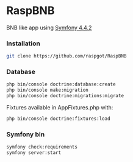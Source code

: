 # RaspBNB

BNB like app using [Symfony 4.4.2](https://symfony.com/releases/4.4)

### Installation

```bash
git clone https://github.com/raspgot/RaspBNB
```

### Database

```bash
php bin/console doctrine:database:create
php bin/console make:migration
php bin/console doctrine:migrations:migrate
```
Fixtures available in AppFixtures.php with:
```bash
php bin/console doctrine:fixtures:load
```

### Symfony bin

```bash
symfony check:requirements
symfony server:start
```